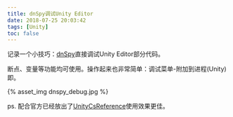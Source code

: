 ```yaml
---
title: dnSpy调试Unity Editor
date: 2018-07-25 20:03:42
tags: [Unity]
toc: false
---
```


记录一个小技巧：[dnSpy](https://github.com/0xd4d/dnSpy)直接调试Unity Editor部分代码。

<!--more-->

断点、变量等功能均可使用。操作起来也非常简单：调试菜单-附加到进程(Unity)即。

{% asset_img dnspy_debug.jpg %}

ps. 配合官方已经放出了[UnityCsReference](https://github.com/Unity-Technologies/UnityCsReference)使用效果更佳。